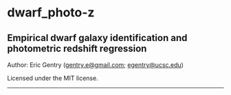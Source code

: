 # dwarf_photo-z
Empirical dwarf galaxy identification and photometric redshift regression
-------

Author: Eric Gentry   (gentry.e@gmail.com; egentry@ucsc.edu)   

Licensed under the MIT license.

-------

